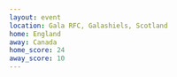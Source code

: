 ```yaml
---
layout: event
location: Gala RFC, Galashiels, Scotland
home: England
away: Canada
home_score: 24
away_score: 10
---
```

